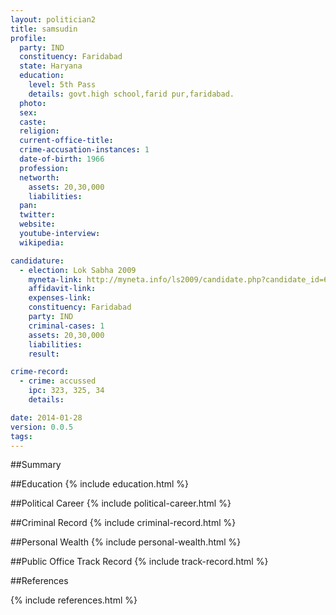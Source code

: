 ```yaml
---
layout: politician2
title: samsudin
profile: 
  party: IND
  constituency: Faridabad
  state: Haryana
  education: 
    level: 5th Pass
    details: govt.high school,farid pur,faridabad.
  photo: 
  sex: 
  caste: 
  religion: 
  current-office-title: 
  crime-accusation-instances: 1
  date-of-birth: 1966
  profession: 
  networth: 
    assets: 20,30,000
    liabilities: 
  pan: 
  twitter: 
  website: 
  youtube-interview: 
  wikipedia: 

candidature: 
  - election: Lok Sabha 2009
    myneta-link: http://myneta.info/ls2009/candidate.php?candidate_id=6757
    affidavit-link: 
    expenses-link: 
    constituency: Faridabad 
    party: IND
    criminal-cases: 1
    assets: 20,30,000
    liabilities: 
    result:  

crime-record: 
  - crime: accussed
    ipc: 323, 325, 34
    details:  

date: 2014-01-28
version: 0.0.5
tags: 
---
```

##Summary


##Education
{% include education.html %}


##Political Career
{% include political-career.html %}


##Criminal Record
{% include criminal-record.html %}


##Personal Wealth
{% include personal-wealth.html %}


##Public Office Track Record
{% include track-record.html %}


##References


{% include references.html %}